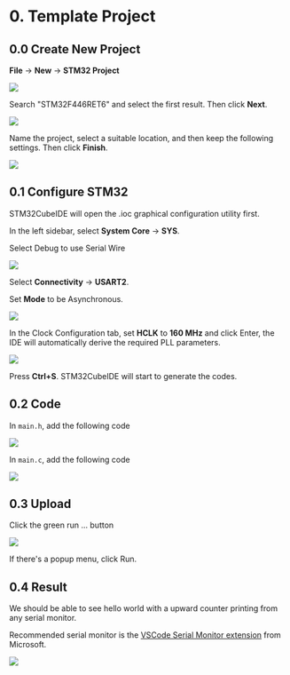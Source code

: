 # 0. Template Project

## 0.0 Create New Project

**File** -> **New** -> **STM32 Project**

![](<../.gitbook/assets/image (32).png>)



Search "STM32F446RET6" and select the first result. Then click **Next**.

![](<../.gitbook/assets/image (62).png>)



Name the project, select a suitable location, and then keep the following settings. Then click **Finish**.

![](<../.gitbook/assets/image (44).png>)



## 0.1 Configure STM32

STM32CubeIDE will open the .ioc graphical configuration utility first.

In the left sidebar, select **System Core** -> **SYS**.

Select Debug to use Serial Wire

![](<../.gitbook/assets/image (113).png>)



Select **Connectivity** -> **USART2**.

Set **Mode** to be Asynchronous.

![](<../.gitbook/assets/image (26).png>)



In the Clock Configuration tab, set **HCLK** to **160 MHz** and click Enter, the IDE will automatically derive the required PLL parameters.

![](<../.gitbook/assets/image (76).png>)



Press **Ctrl+S**. STM32CubeIDE will start to generate the codes.



## 0.2 Code

In `main.h`, add the following code

![](<../.gitbook/assets/image (2) (1) (1).png>)



In `main.c`, add the following code

![](<../.gitbook/assets/image (99).png>)



## 0.3 Upload

Click the green run ... button

![](<../.gitbook/assets/image (67).png>)

If there's a popup menu, click Run.



## 0.4 Result

We should be able to see hello world with a upward counter printing from any serial monitor.

Recommended serial monitor is the [VSCode Serial Monitor extension](https://marketplace.visualstudio.com/items?itemName=ms-vscode.vscode-serial-monitor) from Microsoft.

![](<../.gitbook/assets/image (122).png>)

